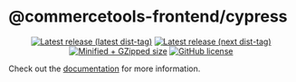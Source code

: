 # @commercetools-frontend/cypress

<p align="center">
  <a href="https://www.npmjs.com/package/@commercetools-frontend/cypress"><img src="https://badgen.net/npm/v/@commercetools-frontend/cypress" alt="Latest release (latest dist-tag)" /></a> <a href="https://www.npmjs.com/package/@commercetools-frontend/cypress"><img src="https://badgen.net/npm/v/@commercetools-frontend/cypress/next" alt="Latest release (next dist-tag)" /></a> <a href="https://bundlephobia.com/result?p=@commercetools-frontend/cypress"><img src="https://badgen.net/bundlephobia/minzip/@commercetools-frontend/cypress" alt="Minified + GZipped size" /></a> <a href="https://github.com/commercetools/merchant-center-application-kit/blob/main/LICENSE"><img src="https://badgen.net/github/license/commercetools/merchant-center-application-kit" alt="GitHub license" /></a>
</p>

Check out the [documentation](https://docs.commercetools.com/custom-applications/api-reference/commercetools-frontend-cypress) for more information.
